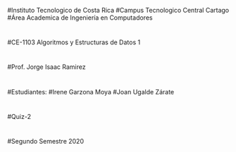#Instituto Tecnologico de Costa Rica
#Campus Tecnologico Central Cartago
#Área Academica de Ingeniería en Computadores
#
#CE-1103 Algoritmos y Estructuras de Datos 1
#
#Prof. Jorge Isaac Ramirez
#
#Estudiantes:
#Irene Garzona Moya 
#Joan Ugalde Zárate
#
#Quiz-2
#
#Segundo Semestre 2020
